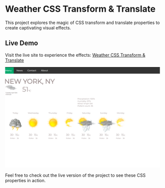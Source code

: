 # Weather CSS Transform & Translate

This project explores the magic of CSS transform and translate properties to create captivating visual effects.

## Live Demo

Visit the live site to experience the effects: [Weather CSS Transform & Translate](https://tbagaciunas.github.io/Weather-css-transform-translate/)

![Project Illustration](weather.png)

Feel free to check out the live version of the project to see these CSS properties in action.

